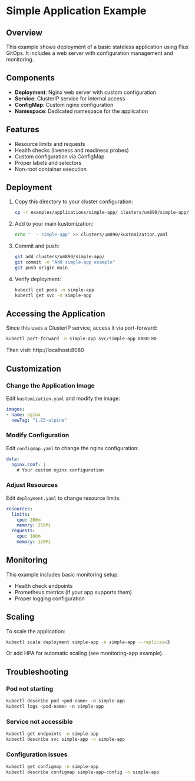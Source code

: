 # Simple Application Example

## Overview

This example shows deployment of a basic stateless application using Flux GitOps. It includes a web server with configuration management and monitoring.

## Components

- **Deployment**: Nginx web server with custom configuration
- **Service**: ClusterIP service for internal access
- **ConfigMap**: Custom nginx configuration
- **Namespace**: Dedicated namespace for the application

## Features

- Resource limits and requests
- Health checks (liveness and readiness probes)
- Custom configuration via ConfigMap
- Proper labels and selectors
- Non-root container execution

## Deployment

1. Copy this directory to your cluster configuration:
   ```bash
   cp -r examples/applications/simple-app/ clusters/um890/simple-app/
   ```

2. Add to your main kustomization:
   ```bash
   echo "  - simple-app" >> clusters/um890/kustomization.yaml
   ```

3. Commit and push:
   ```bash
   git add clusters/um890/simple-app/
   git commit -m "Add simple-app example"
   git push origin main
   ```

4. Verify deployment:
   ```bash
   kubectl get pods -n simple-app
   kubectl get svc -n simple-app
   ```

## Accessing the Application

Since this uses a ClusterIP service, access it via port-forward:
```bash
kubectl port-forward -n simple-app svc/simple-app 8080:80
```

Then visit: http://localhost:8080

## Customization

### Change the Application Image
Edit `kustomization.yaml` and modify the image:
```yaml
images:
- name: nginx
  newTag: "1.25-alpine"
```

### Modify Configuration
Edit `configmap.yaml` to change the nginx configuration:
```yaml
data:
  nginx.conf: |
    # Your custom nginx configuration
```

### Adjust Resources
Edit `deployment.yaml` to change resource limits:
```yaml
resources:
  limits:
    cpu: 200m
    memory: 256Mi
  requests:
    cpu: 100m
    memory: 128Mi
```

## Monitoring

This example includes basic monitoring setup:
- Health check endpoints
- Prometheus metrics (if your app supports them)
- Proper logging configuration

## Scaling

To scale the application:
```bash
kubectl scale deployment simple-app -n simple-app --replicas=3
```

Or add HPA for automatic scaling (see monitoring-app example).

## Troubleshooting

### Pod not starting
```bash
kubectl describe pod <pod-name> -n simple-app
kubectl logs <pod-name> -n simple-app
```

### Service not accessible
```bash
kubectl get endpoints -n simple-app
kubectl describe svc simple-app -n simple-app
```

### Configuration issues
```bash
kubectl get configmap -n simple-app
kubectl describe configmap simple-app-config -n simple-app
```
